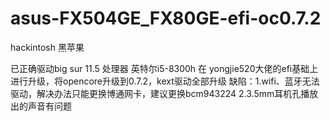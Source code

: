 # asus-FX504GE_FX80GE-efi-oc0.7.2
hackintosh 黑苹果

已正确驱动big sur 11.5
处理器 英特尔i5-8300h
在 yongjie520大佬的efi基础上进行升级，将opencore升级到0.7.2，kext驱动全部升级
缺陷：1.wifi、蓝牙无法驱动，解决办法只能更换博通网卡，建议更换bcm943224
     2.3.5mm耳机孔播放出的声音有问题
     
     

